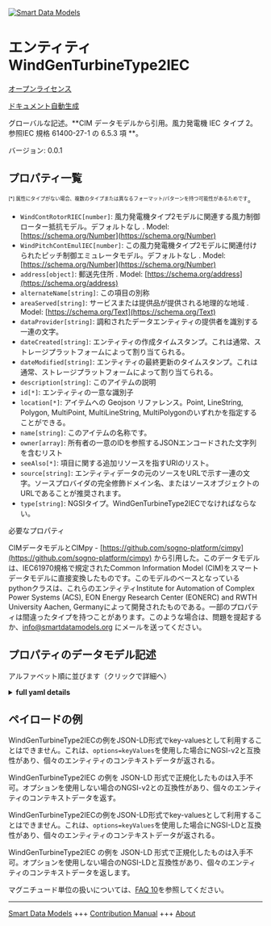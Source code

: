 <!-- 10-Header -->  
[![Smart Data Models](https://smartdatamodels.org/wp-content/uploads/2022/01/SmartDataModels_logo.png "Logo")](https://smartdatamodels.org)  
エンティティWindGenTurbineType2IEC  
============================<!-- /10-Header -->  
<!-- 15-License -->  
[オープンライセンス](https://github.com/smart-data-models//dataModel.EnergyCIM/blob/master/WindGenTurbineType2IEC/LICENSE.md)  
[ドキュメント自動生成](https://docs.google.com/presentation/d/e/2PACX-1vTs-Ng5dIAwkg91oTTUdt8ua7woBXhPnwavZ0FxgR8BsAI_Ek3C5q97Nd94HS8KhP-r_quD4H0fgyt3/pub?start=false&loop=false&delayms=3000#slide=id.gb715ace035_0_60)  
<!-- /15-License -->  
<!-- 20-Description -->  
グローバルな記述。**CIM データモデルから引用。風力発電機 IEC タイプ 2。  参照IEC 規格 61400-27-1 の 6.5.3 項 **。  
バージョン: 0.0.1  
<!-- /20-Description -->  
<!-- 30-PropertiesList -->  

## プロパティ一覧  

<sup><sub>[*] 属性にタイプがない場合、複数のタイプまたは異なるフォーマット/パターンを持つ可能性があるためです</sub></sup>。  
- `WindContRotorRIEC[number]`: 風力発電機タイプ2モデルに関連する風力制御ローター抵抗モデル。デフォルトなし  . Model: [https://schema.org/Number](https://schema.org/Number)- `WindPitchContEmulIEC[number]`: この風力発電機タイプ2モデルに関連付けられたピッチ制御エミュレータモデル。デフォルトなし  . Model: [https://schema.org/Number](https://schema.org/Number)- `address[object]`: 郵送先住所  . Model: [https://schema.org/address](https://schema.org/address)- `alternateName[string]`: この項目の別称  - `areaServed[string]`: サービスまたは提供品が提供される地理的な地域  . Model: [https://schema.org/Text](https://schema.org/Text)- `dataProvider[string]`: 調和されたデータエンティティの提供者を識別する一連の文字。  - `dateCreated[string]`: エンティティの作成タイムスタンプ。これは通常、ストレージプラットフォームによって割り当てられる。  - `dateModified[string]`: エンティティの最終更新のタイムスタンプ。これは通常、ストレージプラットフォームによって割り当てられる。  - `description[string]`: このアイテムの説明  - `id[*]`: エンティティの一意な識別子  - `location[*]`: アイテムへの Geojson リファレンス。Point, LineString, Polygon, MultiPoint, MultiLineString, MultiPolygonのいずれかを指定することができる。  - `name[string]`: このアイテムの名称です。  - `owner[array]`: 所有者の一意のIDを参照するJSONエンコードされた文字列を含むリスト  - `seeAlso[*]`: 項目に関する追加リソースを指すURIのリスト。  - `source[string]`: エンティティデータの元のソースをURLで示す一連の文字。ソースプロバイダの完全修飾ドメイン名、またはソースオブジェクトのURLであることが推奨されます。  - `type[string]`: NGSIタイプ。WindGenTurbineType2IECでなければならない。  <!-- /30-PropertiesList -->  
<!-- 35-RequiredProperties -->  
必要なプロパティ  
<!-- /35-RequiredProperties -->  
<!-- 40-RequiredProperties -->  
CIMデータモデルとCIMpy - [https://github.com/sogno-platform/cimpy](https://github.com/sogno-platform/cimpy) から引用した。このデータモデルは、IEC61970規格で規定されたCommon Information Model (CIM)をスマートデータモデルに直接変換したものです。このモデルのベースとなっているpythonクラスは、これらのエンティティInstitute for Automation of Complex Power Systems (ACS), EON Energy Research Center (EONERC) and RWTH University Aachen, Germanyによって開発されたものである。一部のプロパティは間違ったタイプを持つことがあります。このような場合は、問題を提起するか、info@smartdatamodels.org にメールを送ってください。  
<!-- /40-RequiredProperties -->  
<!-- 50-DataModelHeader -->  
## プロパティのデータモデル記述  
アルファベット順に並びます（クリックで詳細へ）  
<!-- /50-DataModelHeader -->  
<!-- 60-ModelYaml -->  
<details><summary><strong>full yaml details</strong></summary>    
```yaml  
WindGenTurbineType2IEC:    
  description: 'Adapted from CIM data models. Wind turbine IEC Type 2.  Reference: IEC Standard 61400-27-1, section 6.5.3.'    
  properties:    
    WindContRotorRIEC:    
      description: 'Wind control rotor resistance model associated with wind turbine type 2 model. Default: None'    
      type: number    
      x-ngsi:    
        model: https://schema.org/Number    
        type: Property    
    WindPitchContEmulIEC:    
      description: 'Pitch control emulator model associated with this wind turbine type 2 model. Default: None'    
      type: number    
      x-ngsi:    
        model: https://schema.org/Number    
        type: Property    
    address:    
      description: 'The mailing address'    
      properties:    
        addressCountry:    
          description: 'Property. The country. For example, Spain. Model:''https://schema.org/addressCountry'''    
          type: string    
        addressLocality:    
          description: 'Property. The locality in which the street address is, and which is in the region. Model:''https://schema.org/addressLocality'''    
          type: string    
        addressRegion:    
          description: 'Property. The region in which the locality is, and which is in the country. Model:''https://schema.org/addressRegion'''    
          type: string    
        postOfficeBoxNumber:    
          description: 'Property. The post office box number for PO box addresses. For example, 03578. Model:''https://schema.org/postOfficeBoxNumber'''    
          type: string    
        postalCode:    
          description: 'Property. The postal code. For example, 24004. Model:''https://schema.org/https://schema.org/postalCode'''    
          type: string    
        streetAddress:    
          description: 'Property. The street address. Model:''https://schema.org/streetAddress'''    
          type: string    
      type: object    
      x-ngsi:    
        model: https://schema.org/address    
        type: Property    
    alternateName:    
      description: 'An alternative name for this item'    
      type: string    
      x-ngsi:    
        type: Property    
    areaServed:    
      description: 'The geographic area where a service or offered item is provided'    
      type: string    
      x-ngsi:    
        model: https://schema.org/Text    
        type: Property    
    dataProvider:    
      description: 'A sequence of characters identifying the provider of the harmonised data entity.'    
      type: string    
      x-ngsi:    
        type: Property    
    dateCreated:    
      description: 'Entity creation timestamp. This will usually be allocated by the storage platform.'    
      format: date-time    
      type: string    
      x-ngsi:    
        type: Property    
    dateModified:    
      description: 'Timestamp of the last modification of the entity. This will usually be allocated by the storage platform.'    
      format: date-time    
      type: string    
      x-ngsi:    
        type: Property    
    description:    
      description: 'A description of this item'    
      type: string    
      x-ngsi:    
        type: Property    
    id:    
      anyOf: &windgenturbinetype2iec_-_properties_-_owner_-_items_-_anyof    
        - description: 'Property. Identifier format of any NGSI entity'    
          maxLength: 256    
          minLength: 1    
          pattern: ^[\w\-\.\{\}\$\+\*\[\]`|~^@!,:\\]+$    
          type: string    
        - description: 'Property. Identifier format of any NGSI entity'    
          format: uri    
          type: string    
      description: 'Unique identifier of the entity'    
      x-ngsi:    
        type: Property    
    location:    
      description: 'Geojson reference to the item. It can be Point, LineString, Polygon, MultiPoint, MultiLineString or MultiPolygon'    
      oneOf:    
        - description: 'Geoproperty. Geojson reference to the item. Point'    
          properties:    
            bbox:    
              items:    
                type: number    
              minItems: 4    
              type: array    
            coordinates:    
              items:    
                type: number    
              minItems: 2    
              type: array    
            type:    
              enum:    
                - Point    
              type: string    
          required:    
            - type    
            - coordinates    
          title: 'GeoJSON Point'    
          type: object    
        - description: 'Geoproperty. Geojson reference to the item. LineString'    
          properties:    
            bbox:    
              items:    
                type: number    
              minItems: 4    
              type: array    
            coordinates:    
              items:    
                items:    
                  type: number    
                minItems: 2    
                type: array    
              minItems: 2    
              type: array    
            type:    
              enum:    
                - LineString    
              type: string    
          required:    
            - type    
            - coordinates    
          title: 'GeoJSON LineString'    
          type: object    
        - description: 'Geoproperty. Geojson reference to the item. Polygon'    
          properties:    
            bbox:    
              items:    
                type: number    
              minItems: 4    
              type: array    
            coordinates:    
              items:    
                items:    
                  items:    
                    type: number    
                  minItems: 2    
                  type: array    
                minItems: 4    
                type: array    
              type: array    
            type:    
              enum:    
                - Polygon    
              type: string    
          required:    
            - type    
            - coordinates    
          title: 'GeoJSON Polygon'    
          type: object    
        - description: 'Geoproperty. Geojson reference to the item. MultiPoint'    
          properties:    
            bbox:    
              items:    
                type: number    
              minItems: 4    
              type: array    
            coordinates:    
              items:    
                items:    
                  type: number    
                minItems: 2    
                type: array    
              type: array    
            type:    
              enum:    
                - MultiPoint    
              type: string    
          required:    
            - type    
            - coordinates    
          title: 'GeoJSON MultiPoint'    
          type: object    
        - description: 'Geoproperty. Geojson reference to the item. MultiLineString'    
          properties:    
            bbox:    
              items:    
                type: number    
              minItems: 4    
              type: array    
            coordinates:    
              items:    
                items:    
                  items:    
                    type: number    
                  minItems: 2    
                  type: array    
                minItems: 2    
                type: array    
              type: array    
            type:    
              enum:    
                - MultiLineString    
              type: string    
          required:    
            - type    
            - coordinates    
          title: 'GeoJSON MultiLineString'    
          type: object    
        - description: 'Geoproperty. Geojson reference to the item. MultiLineString'    
          properties:    
            bbox:    
              items:    
                type: number    
              minItems: 4    
              type: array    
            coordinates:    
              items:    
                items:    
                  items:    
                    items:    
                      type: number    
                    minItems: 2    
                    type: array    
                  minItems: 4    
                  type: array    
                type: array    
              type: array    
            type:    
              enum:    
                - MultiPolygon    
              type: string    
          required:    
            - type    
            - coordinates    
          title: 'GeoJSON MultiPolygon'    
          type: object    
      x-ngsi:    
        type: Geoproperty    
    name:    
      description: 'The name of this item.'    
      type: string    
      x-ngsi:    
        type: Property    
    owner:    
      description: 'A List containing a JSON encoded sequence of characters referencing the unique Ids of the owner(s)'    
      items:    
        anyOf: *windgenturbinetype2iec_-_properties_-_owner_-_items_-_anyof    
        description: 'Property. Unique identifier of the entity'    
      type: array    
      x-ngsi:    
        type: Property    
    seeAlso:    
      description: 'list of uri pointing to additional resources about the item'    
      oneOf:    
        - items:    
            format: uri    
            type: string    
          minItems: 1    
          type: array    
        - format: uri    
          type: string    
      x-ngsi:    
        type: Property    
    source:    
      description: 'A sequence of characters giving the original source of the entity data as a URL. Recommended to be the fully qualified domain name of the source provider, or the URL to the source object.'    
      type: string    
      x-ngsi:    
        type: Property    
    type:    
      description: 'NGSI type. It has to be WindGenTurbineType2IEC'    
      enum:    
        - WindGenTurbineType2IEC    
      type: string    
      x-ngsi:    
        type: Property    
  required: []    
  type: object    
  x-derived-from: ""    
  x-disclaimer: 'Redistribution and use in source and binary forms, with or without modification, are permitted  provided that the license conditions are met. Copyleft (c) 2021 Contributors to Smart Data Models Program'    
  x-license-url: https://github.com/smart-data-models/dataModel.EnergyCIM/blob/master/WindGenTurbineType2IEC/LICENSE.md    
  x-model-schema: https://smart-data-models.github.io/dataModels.CIMEnergyClasses/WindGenTurbineType2IEC/schema.json    
  x-model-tags: ""    
  x-version: 0.0.1    
```  
</details>    
<!-- /60-ModelYaml -->  
<!-- 70-MiddleNotes -->  
<!-- /70-MiddleNotes -->  
<!-- 80-Examples -->  
## ペイロードの例  
WindGenTurbineType2IECの例をJSON-LD形式でkey-valuesとして利用することはできません。これは、`options=keyValues`を使用した場合にNGSI-v2と互換性があり、個々のエンティティのコンテキストデータが返される。  
WindGenTurbineType2IEC の例を JSON-LD 形式で正規化したものは入手不可。オプションを使用しない場合のNGSI-v2との互換性があり、個々のエンティティのコンテキストデータを返す。  
WindGenTurbineType2IECの例をJSON-LD形式でkey-valuesとして利用することはできません。これは、`options=keyValues`を使用した場合にNGSI-LDと互換性があり、個々のエンティティのコンテキストデータが返される。  
WindGenTurbineType2IEC の例を JSON-LD 形式で正規化したものは入手不可。オプションを使用しない場合のNGSI-LDと互換性があり、個々のエンティティのコンテキストデータを返します。  
<!-- /80-Examples -->  
<!-- 90-FooterNotes -->  
<!-- /90-FooterNotes -->  
<!-- 95-Units -->  
マグニチュード単位の扱いについては、[FAQ 10](https://smartdatamodels.org/index.php/faqs/)を参照してください。  
<!-- /95-Units -->  
<!-- 97-LastFooter -->  
---  
[Smart Data Models](https://smartdatamodels.org) +++ [Contribution Manual](https://bit.ly/contribution_manual) +++ [About](https://bit.ly/Introduction_SDM)<!-- /97-LastFooter -->  
